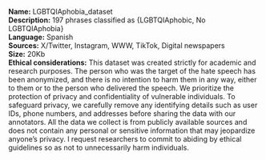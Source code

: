 **Name:** LGBTQIAphobia_dataset  
**Description:** 197 phrases classified as {LGBTQIAphobic, No LGBTQIAphobia}  
**Language:** Spanish  
**Sources:** X/Twitter, Instagram, WWW, TikTok, Digital newspapers  
**Size:** 20Kb  
**Ethical considerations:** This dataset was created strictly for academic and research purposes. The person who was the target of the hate speech has been anonymized, and there is no intention to harm them in any way, either to them or to the person who delivered the speech. We prioritize the protection of privacy and confidentiality of vulnerable individuals. To safeguard privacy, we carefully remove any identifying details such as user IDs, phone numbers, and addresses before sharing the data with our annotators. All the data we collect is from publicly available sources and does not contain any personal or sensitive information that may jeopardize anyone’s privacy. I request researchers to commit to abiding by ethical guidelines so as not to unnecessarily harm individuals.
